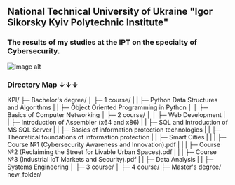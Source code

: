 ## National Technical University of Ukraine "Igor Sikorsky Kyiv Polytechnic Institute"
### The results of my studies at the IPT on the specialty of Cybersecurity.
![Image alt](https://user-images.githubusercontent.com/86345471/221379942-51f24819-1f76-4289-8dee-06ea69f730f6.png)

### Directory Map ↓↓↓
KPI/
├─ Bachelor's degree/
│  ├─ 1 course/
|  |  ├─ Python Data Structures and Algorithms
|  |  ├─ Object Oriented Programming in Python
│  │  ├─ Basics of Computer Networking
│  ├─ 2 course/
│  │  ├─ Web Development
|  |  ├─ Introduction of Assembler (x64 and x86)
|  |  ├─ SQL and Introduction of MS SQL Server
|  |  ├─ Basics of information protection technologies
|  |  ├─ Theoretical foundations of information protection
|  |  ├─ Smart Cities
|  |  |  ├─ Course №1 (Cybersecurity Awareness and Innovation).pdf
|  |  |  ├─ Course №2 (Reclaiming the Street for Livable Urban Spaces).pdf
|  |  |  ├─ Course №3 (Industrial IoT Markets and Security).pdf
|  |  ├─ Data Analysis
|  |  ├─ Systems Engineering
│  ├─ 3 course/
│  ├─ 4 course/
├─ Master's degree/
new_folder/
